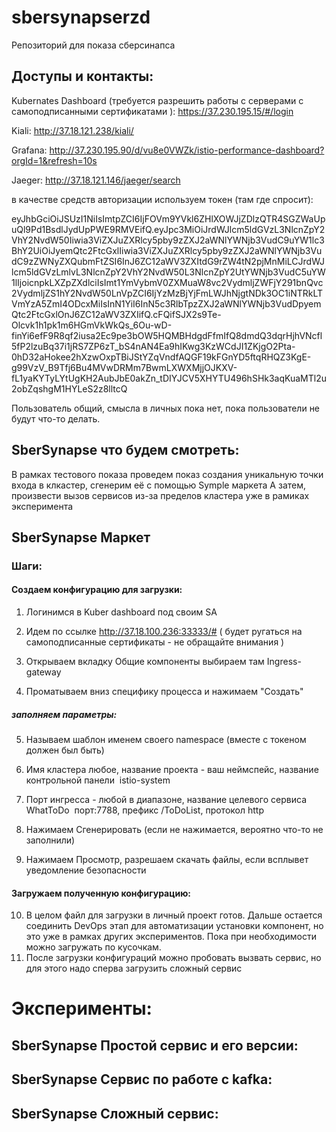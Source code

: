 # sbersynapserzd

Репозиторий для показа сберсинапса


## Доступы и контакты:


Kubernates Dashboard (требуется разрешить работы с серверами с самоподписанными сертификатами ):
https://37.230.195.15/#/login

Kiali:
http://37.18.121.238/kiali/

Grafana:
http://37.230.195.90/d/vu8e0VWZk/istio-performance-dashboard?orgId=1&refresh=10s

Jaeger:
http://37.18.121.146/jaeger/search


в качестве средств авторизации используем токен (там где спросит):

eyJhbGciOiJSUzI1NiIsImtpZCI6IjFOVm9YVkl6ZHlXOWJjZDlzQTR4SGZWaUpuQl9Pd1BsdlJydUpPWE9RMVEifQ.eyJpc3MiOiJrdWJlcm5ldGVzL3NlcnZpY2VhY2NvdW50Iiwia3ViZXJuZXRlcy5pby9zZXJ2aWNlYWNjb3VudC9uYW1lc3BhY2UiOiJyemQtc2FtcGxlIiwia3ViZXJuZXRlcy5pby9zZXJ2aWNlYWNjb3VudC9zZWNyZXQubmFtZSI6InJ6ZC12aWV3ZXItdG9rZW4tN2pjMnMiLCJrdWJlcm5ldGVzLmlvL3NlcnZpY2VhY2NvdW50L3NlcnZpY2UtYWNjb3VudC5uYW1lIjoicnpkLXZpZXdlciIsImt1YmVybmV0ZXMuaW8vc2VydmljZWFjY291bnQvc2VydmljZS1hY2NvdW50LnVpZCI6IjYzMzBjYjFmLWJhNjgtNDk3OC1iNTRkLTVmYzA5ZmI4ODcxMiIsInN1YiI6InN5c3RlbTpzZXJ2aWNlYWNjb3VudDpyemQtc2FtcGxlOnJ6ZC12aWV3ZXIifQ.cFQifSJX2s9Te-Olcvk1h1pk1m6HGmVkWkQs_6Ou-wD-finYi6efF9R8qf2iusa2Ec9pe3bOW5HQMBHdgdFfmIfQ8dmdQ3dqrHjhVNcfl5fP2lzuBq37i1jRS7ZP6zT_bS4nAN4Ea9hIKwg3KzWCdJI1ZKjgO2Pta-0hD32aHokee2hXzwOxpTBiJStYZqVndfAQGF19kFGnYD5ftqRHQZ3KgE-g99VzV_B9Tfj6Bu4MVwDRMm7BwmLXWXMjjOJKXV-fL1yaKYTyLYtUgKH2AubJbE0akZn_tDIYJCV5XHYTU496hSHk3aqKuaMTl2u2obZqshgM1HYLeS2z8lltcQ

Пользователь общий, смысла в личных пока нет, пока пользователи не будут что-то делать.


## SberSynapse что будем смотреть:

В рамках тестового показа проведем показ создания уникальную точки входа в клкастер, сгенерим её с помощью Symple маркета
А затем, произвести вызов сервисов из-за пределов кластера уже в рамиках эксперимента



## SberSynapse Маркет 


### Шаги:

#### Создаем конфигурацию для загрузки:
1. Логинимся в Kuber dashboard под своим SA

2. Идем по ссылке http://37.18.100.236:33333/#  ( будет ругаться на самоподписанные сертификаты - не обращайте внимания )

3. Открываем вкладку Общие компоненты выбираем там Ingress-gateway

4. Проматываем вниз специфику процесса и нажимаем "Создать"
##### заполняем параметры:
5. Называем шаблон именем своего namespace (вместе с токеном должен был быть)
6. Имя кластера любое, название проекта - ваш неймспейс, название контрольной панели  istio-system
7. Порт ингресса - любой в диапазоне, название целевого сервиса WhatToDo  порт:7788, префикс /ToDoList, протокол http

8. Нажимаем Сгенерировать (если не нажимается, вероятно что-то не заполнили)
9. Нажимаем Просмотр, разрешаем скачать файлы, если всплывет уведомление безопасности
 
#### Загружаем полученную конфигурацию:
10. В целом файл для загрузки в личный проект готов. Дальше остается соединить DevOps этап для автоматизации установки компонент, но это уже в рамках других экспериментов. Пока при необходимости можно загружать по кусочкам.
11. После загрузки конфигураций можно пробовать вызвать сервис, но для этого надо сперва загрузить сложный сервис

# Эксперименты:

## SberSynapse Простой сервис и его версии:

## SberSynapse Сервис по работе с kafka:

## SberSynapse Сложный сервис:



